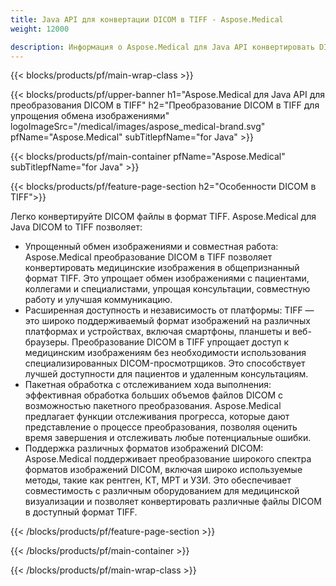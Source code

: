 ```yaml
---
title: Java API для конвертации DICOM в TIFF - Aspose.Medical
weight: 12000

description: Информация о Aspose.Medical для Java API конвертировать DICOM в TIFF
---
```


{{< blocks/products/pf/main-wrap-class >}}

{{< blocks/products/pf/upper-banner h1="Aspose.Medical для Java API для преобразования DICOM в TIFF" h2="Преобразование DICOM в TIFF для упрощения обмена изображениями" logoImageSrc="/medical/images/aspose_medical-brand.svg" pfName="Aspose.Medical" subTitlepfName="for Java" >}}

{{< blocks/products/pf/main-container pfName="Aspose.Medical" subTitlepfName="for Java" >}}

{{< blocks/products/pf/feature-page-section h2="Особенности DICOM в TIFF">}}

<p>Легко конвертируйте DICOM файлы в формат TIFF. Aspose.Medical для Java DICOM to TIFF позволяет:</p>

<ul>
<li>Упрощенный обмен изображениями и совместная работа: Aspose.Medical преобразование DICOM в TIFF позволяет конвертировать медицинские изображения в общепризнанный формат TIFF. Это упрощает обмен изображениями с пациентами, коллегами и специалистами, упрощая консультации, совместную работу и улучшая коммуникацию.</li>
<li>Расширенная доступность и независимость от платформы: TIFF — это широко поддерживаемый формат изображений на различных платформах и устройствах, включая смартфоны, планшеты и веб-браузеры. Преобразование DICOM в TIFF упрощает доступ к медицинским изображениям без необходимости использования специализированных DICOM-просмотрщиков. Это способствует лучшей доступности для пациентов и удаленным консультациям.</li>
<li>Пакетная обработка с отслеживанием хода выполнения: эффективная обработка больших объемов файлов DICOM с возможностью пакетного преобразования. Aspose.Medical предлагает функции отслеживания прогресса, которые дают представление о процессе преобразования, позволяя оценить время завершения и отслеживать любые потенциальные ошибки.</li>
<li>Поддержка различных форматов изображений DICOM: Aspose.Medical поддерживает преобразование широкого спектра форматов изображений DICOM, включая широко используемые методы, такие как рентген, КТ, МРТ и УЗИ. Это обеспечивает совместимость с различным оборудованием для медицинской визуализации и позволяет конвертировать различные файлы DICOM в доступный формат TIFF.</li>
</ul>

{{< /blocks/products/pf/feature-page-section >}}

{{< /blocks/products/pf/main-container >}}

{{< /blocks/products/pf/main-wrap-class >}}
